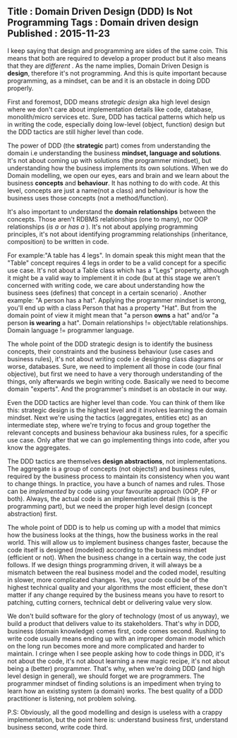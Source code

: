 Title : Domain Driven Design (DDD) Is Not Programming
Tags : Domain driven design
Published : 2015-11-23
---

I keep saying that design and programming are sides of the same coin. This means that both are required to develop a proper product but it also means that they are _different_ . As the name implies, Domain Driven Design is **design**, therefore it's not programming. And this is quite important because programming, as a mindset, can be and it is an obstacle in doing DDD properly.

First and foremost, DDD means _strategic design_ aka high level design where we don't care about implementation details like code, database, monolith/micro services etc. Sure, DDD has tactical patterns which help us in writing the code, especially doing low-level (object, function) design but the DDD tactics are still higher level than code.

The power of DDD (the **strategic** part) comes from understanding the domain i.e understanding the business **mindset, language and solutions**. It's not about coming up with solutions (the programmer mindset), but understanding how the business implements its own solutions. When we do Domain modelling, we open our eyes, ears and brain and we learn about the business **concepts** and **behaviour**. It has nothing to do with code. At this level, concepts  are just a name(not a class) and behaviour is how the business uses those concepts (not a method/function).

It's also important to understand the **domain relationships** between the concepts. Those aren't RDBMS relationships (one to many), nor OOP relationships (_is a_ or _has a_ ). It's not about applying programming principles, it's not about identifying programming relationships (inheritance, composition) to be written in code. 

For example:"A table has 4 legs". In domain speak this might mean that the "Table" concept requires 4 legs in order to be a valid concept for a specific use case. It's not about a Table class which has a "Legs" property, although it might be a valid way to implement it in code (but at this stage we aren't concerned with writing code, we care about understanding how the business sees (defines) that concept in a certain scenario) . Another example: "A person has a hat". Applying the programmer mindset is wrong, you'll end up with a class Person that has a property "Hat". But from the domain point of view it might mean that "a person **owns** a hat" and/or "a person **is wearing** a hat". Domain relationships != object/table relationships. Domain language != programmer language.  
 
 The whole point of the DDD strategic design is to identify the business concepts, their constraints and the business behaviour (use cases and business rules), it's not about writing code i.e designing class diagrams or worse, databases. Sure, we need to implement all those in code (our final objective), but first we need to have a very thorough understanding of the things, only afterwards we begin writing code. Basically we need to become domain "experts". And the programmer's mindset is an obstacle in our way.
 
 Even the DDD tactics are higher level than code. You can think of them like this: strategic design is the highest level and it involves learning the domain mindset. Next we're using the tactics (aggregates, entities etc) as an intermediate step, where we're trying to focus and group together the relevant concepts and business behaviour aka business rules, for a specific use case. Only after that we can go implementing things into code, after you know the aggregates.
 
 The DDD tactics are themselves **design abstractions**, not implementations. The aggregate is a group of concepts (not objects!) and business rules, required by the business process to maintain its consistency when you want to change things. In practice, you have a bunch of names and rules. Those can be _implemented_ by code using your favourite approach (OOP, FP or both). Always, the actual code is an implementation detail (this is the programming part), but we need the proper high level design (concept abstraction) first.
 
 The whole point of DDD is to help us coming up with a model that mimics how the business looks at the things, how the business works in the real world. This will allow us to implement business changes faster, because the code itself is designed (modeled) according to the business mindset (efficient or not). When the business change in a certain way, the code just follows. If we design things programming driven, it will always be a mismatch between the real business model and the coded model, resulting in slower, more complicated changes. Yes, your code could be of the highest technical quality and your algorithms the most efficient, these don't matter if any change required by the business means you have to resort to patching, cutting corners, technical debt or delivering value very slow. 
 
 We don't build software for the glory of technology (most of us anyway), we build a product that delivers value to its stakeholders. That's why in DDD, business (domain knowledge) comes first, code comes second. Rushing to write code usually means ending up with an improper domain model which on the long run becomes more and more complicated and harder to maintain. I cringe when I see people asking how to code things in DDD, it's not about the code, it's not about learning a new magic recipe, it's not about being a (better) programmer. That's why, when we're doing DDD (and high level design in general), we should forget we are programmers. The programmer mindset of finding solutions is an impediment when trying to learn how an existing system (a domain) works. The best quality of a DDD practitioner is listening, not problem solving.
 
 P.S: Obviously, all the good modelling and design is useless with a crappy implementation, but the point here is: understand business first, understand business second, write code third.